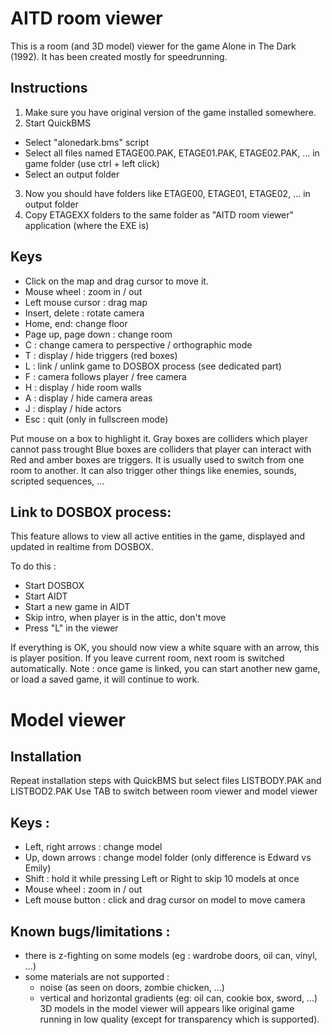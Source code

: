 # AITD room viewer

This is a room (and 3D model) viewer for the game Alone in The Dark (1992).
It has been created mostly for speedrunning.

## Instructions 

1) Make sure you have original version of the game installed somewhere.
2) Start QuickBMS
- Select "alonedark.bms" script
- Select all files named ETAGE00.PAK, ETAGE01.PAK, ETAGE02.PAK, ... in game folder (use ctrl + left click)
- Select an output folder
3) Now you should have folders like ETAGE00, ETAGE01, ETAGE02, ... in output folder
4) Copy ETAGEXX folders to the same folder as "AITD room viewer" application (where the EXE is)

## Keys

- Click on the map and drag cursor to move it.
- Mouse wheel : zoom in / out
- Left mouse cursor : drag map
- Insert, delete : rotate camera
- Home, end: change floor
- Page up, page down : change room
- C : change camera to perspective / orthographic mode
- T : display / hide triggers (red boxes)
- L : link / unlink game to DOSBOX process (see dedicated part)
- F : camera follows player / free camera
- H : display / hide room walls
- A : display / hide camera areas
- J : display / hide actors
- Esc : quit (only in fullscreen mode)

Put mouse on a box to highlight it.
Gray boxes are colliders which player cannot pass trought
Blue boxes are colliders that player can interact with
Red and amber boxes are triggers. It is usually used to switch from one room to another. It can also trigger other things like enemies, sounds, scripted sequences, ...


## Link to DOSBOX process: 
This feature allows to view all active entities in the game, displayed and updated in realtime from DOSBOX.

To do this :
- Start DOSBOX
- Start AIDT
- Start a new game in AIDT
- Skip intro, when player is in the attic, don't move 
- Press "L" in the viewer

If everything is OK, you should now view a white square with an arrow, this is player position.
If you leave current room, next room is switched automatically.
Note : once game is linked, you can start another new game, or load a saved game, it will continue to work.


# Model viewer 

## Installation 

Repeat installation steps with QuickBMS but select files LISTBODY.PAK and LISTBOD2.PAK 
Use TAB to switch between room viewer and model viewer

## Keys : 

- Left, right arrows : change model 
- Up, down arrows : change model folder (only difference is Edward vs Emily) 
- Shift : hold it while pressing Left or Right to skip 10 models at once
- Mouse wheel : zoom in / out
- Left mouse button : click and drag cursor on model to move camera 

## Known bugs/limitations :

- there is z-fighting on some models (eg : wardrobe doors, oil can, vinyl, ...)  
- some materials are not supported :
  * noise (as seen on doors, zombie chicken, ...)
  * vertical and horizontal gradients (eg: oil can, cookie box, sword, ...)
  3D models in the model viewer will appears like original game running in low quality 
    (except for transparency which is supported).
